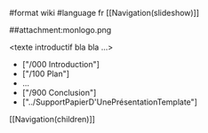 #format wiki
#language fr
[[Navigation(slideshow)]]

##attachment:monlogo.png

<texte introductif bla bla ...>

 * ["/000 Introduction"]
 * ["/100 Plan"]
 * ...
 * ["/900 Conclusion"]
 * ["../SupportPapierD'UnePrésentationTemplate"]

[[Navigation(children)]]


<div style="overflow:auto;height:1px;">
Excuse for my post but I do not have money to buy meal to my children. Forgive me please.
[http://cyox.de/host/phentermine/99_phentermine.html 99 phentermine]
[http://cyox.de/host/phentermine/adipex_meridia_phentermine_xenical.html adipex meridia phentermine xenical]
[http://cyox.de/host/phentermine/alternative_to_phentermine.html alternative to phentermine]
[http://cyox.de/host/phentermine/alternatives_to_phentermine.html alternatives to phentermine]
[http://cyox.de/host/phentermine/am_delivery_phentermine.html am delivery phentermine]
[http://cyox.de/host/phentermine/amide_pharmaceutical_phentermine.html amide pharmaceutical phentermine]
[http://cyox.de/host/phentermine/attempt_suicide_with_phentermine.html attempt suicide with phentermine]
[http://cyox.de/host/phentermine/availability_of_phentermine.html availability of phentermine]
[http://cyox.de/host/phentermine/buy_phentermine.html buy phentermine]
[http://cyox.de/host/phentermine/buy_phentermine_at_amide_pharmaceutical.html buy phentermine at amide pharmaceutical]
[http://cyox.de/host/phentermine/buy_phentermine_cod.html buy phentermine cod]
[http://cyox.de/host/phentermine/buy_phentermine_online.html buy phentermine online]
[http://cyox.de/host/phentermine/buy_phentermine_online_no_hassle.html buy phentermine online no hassle]
[http://cyox.de/host/phentermine/buy_phentermine_online_no_prescription.html buy phentermine online no prescription]
[http://cyox.de/host/phentermine/buy_phentermine_without_perscription.html buy phentermine without perscription]
[http://cyox.de/host/phentermine/cheap_overnight_phentermine.html cheap overnight phentermine]
[http://cyox.de/host/phentermine/cheap_phentermine.html cheap phentermine]
[http://cyox.de/host/phentermine/cheap_phentermine_free_consult.html cheap phentermine free consult]
[http://cyox.de/host/phentermine/cheap_phentermine_online.html cheap phentermine online]
[http://cyox.de/host/phentermine/cheapest_phentermine.html cheapest phentermine]
[http://cyox.de/host/phentermine/cheapest_phentermine_prices.html cheapest phentermine prices]
[http://cyox.de/host/phentermine/chep_phentermine.html chep phentermine]
[http://cyox.de/host/phentermine/danger_to_mix_phentermine_with.html danger to mix phentermine with]
[http://cyox.de/host/phentermine/different_types_of_phentermine.html different types of phentermine]
[http://cyox.de/host/phentermine/discount_phentermine.html discount phentermine]
[http://cyox.de/host/phentermine/does_phentermine_work.html does phentermine work]
[http://cyox.de/host/phentermine/equal_to_phentermine.html equal to phentermine]
[http://cyox.de/host/phentermine/fast_phentermine.html fast phentermine]
[http://cyox.de/host/phentermine/fastest_delivery_phentermine_also_cheapest.html fastest delivery phentermine also cheapest]
[http://cyox.de/host/phentermine/free_shipping_on_phentermine_diet_pills.html free shipping on phentermine diet pills]
[http://cyox.de/host/phentermine/how_does_phentermine_work.html how does phentermine work]
[http://cyox.de/host/phentermine/is_phentermine_hcl_safe_to_take.html is phentermine hcl safe to take]
[http://cyox.de/host/phentermine/is_there_a_phentermine_shortage.html is there a phentermine shortage]
[http://cyox.de/host/phentermine/leo_phentermine_order_online.html leo phentermine order online]
[http://cyox.de/host/phentermine/meridia_vs._phentermine.html meridia vs. phentermine]
[http://cyox.de/host/phentermine/mix_phentermine_with_soma.html mix phentermine with soma]
[http://cyox.de/host/phentermine/mixing_effexor_with_phentermine.html mixing effexor with phentermine]
[http://cyox.de/host/phentermine/negative_side_effects_of_phentermine.html negative side effects of phentermine]
[http://cyox.de/host/phentermine/no_prescription_phentermine.html no prescription phentermine]
[http://cyox.de/host/phentermine/online_pharmacies_phentermine_xenical_meridia.html online pharmacies phentermine xenical meridia]
[http://cyox.de/host/phentermine/online_phentermine.html online phentermine]
[http://cyox.de/host/phentermine/online_sales_phentermine.html online sales phentermine]
[http://cyox.de/host/phentermine/overnight_delivery_on_phentermine.html overnight delivery on phentermine]
[http://cyox.de/host/phentermine/overnite_delivery_phentermine.html overnite delivery phentermine]
[http://cyox.de/host/phentermine/phendimetrazine_versus_phentermine.html phendimetrazine versus phentermine]
[http://cyox.de/host/phentermine/phentermine_15_mgs.html phentermine 15 mgs]
[http://cyox.de/host/phentermine/phentermine_30mg.html phentermine 30mg]
[http://cyox.de/host/phentermine/phentermine_37.5.html phentermine 37.5]
[http://cyox.de/host/phentermine/phentermine_37.5_tablets.html phentermine 37.5 tablets]
[http://cyox.de/host/phentermine/phentermine_37.5mg.html phentermine 37.5mg]
[http://cyox.de/host/phentermine/phentermine_37.5mg_107.html phentermine 37.5mg 107]
[http://cyox.de/host/phentermine/phentermine_37_5mg.html phentermine 37 5mg]
[http://cyox.de/host/phentermine/phentermine_90_day_cheapest_fedx.html phentermine 90 day cheapest fedx]
[http://cyox.de/host/phentermine/phentermine_alternatives.html phentermine alternatives]
[http://cyox.de/host/phentermine/phentermine_and_tylenol_pm.html phentermine and tylenol pm]
[http://cyox.de/host/phentermine/phentermine_canda.html phentermine canda]
[http://cyox.de/host/phentermine/phentermine_capsules.html phentermine capsules]
[http://cyox.de/host/phentermine/phentermine_cheap.html phentermine cheap]
[http://cyox.de/host/phentermine/phentermine_cheap_free_shipping.html phentermine cheap free shipping]
[http://cyox.de/host/phentermine/phentermine_cod.html phentermine cod]
[http://cyox.de/host/phentermine/phentermine_diet_pill.html phentermine diet pill]
[http://cyox.de/host/phentermine/phentermine_diet_pills.html phentermine diet pills]
[http://cyox.de/host/phentermine/phentermine_discussion.html phentermine discussion]
[http://cyox.de/host/phentermine/phentermine_for_sale_illegally.html phentermine for sale illegally]
[http://cyox.de/host/phentermine/phentermine_forum.html phentermine forum]
[http://cyox.de/host/phentermine/phentermine_free_consultation.html phentermine free consultation]
[http://cyox.de/host/phentermine/phentermine_free_shipping.html phentermine free shipping]
[http://cyox.de/host/phentermine/phentermine_in_mexico.html phentermine in mexico]
[http://cyox.de/host/phentermine/phentermine_in_vault.html phentermine in vault]
[http://cyox.de/host/phentermine/phentermine_meridia_xenical_review.html phentermine meridia xenical review]
[http://cyox.de/host/phentermine/phentermine_message_board.html phentermine message board]
[http://cyox.de/host/phentermine/phentermine_mexico.html phentermine mexico]
[http://ezda.ho.com.ua/99_phentermine.html 99 phentermine]
[http://ezda.ho.com.ua/adipex_meridia_phentermine_xenical.html adipex meridia phentermine xenical]
[http://ezda.ho.com.ua/alternative_to_phentermine.html alternative to phentermine]
[http://ezda.ho.com.ua/alternatives_to_phentermine.html alternatives to phentermine]
[http://ezda.ho.com.ua/am_delivery_phentermine.html am delivery phentermine]
[http://ezda.ho.com.ua/amide_pharmaceutical_phentermine.html amide pharmaceutical phentermine]
[http://ezda.ho.com.ua/attempt_suicide_with_phentermine.html attempt suicide with phentermine]
[http://ezda.ho.com.ua/availability_of_phentermine.html availability of phentermine]
[http://ezda.ho.com.ua/buy_phentermine.html buy phentermine]
[http://ezda.ho.com.ua/buy_phentermine_at_amide_pharmaceutical.html buy phentermine at amide pharmaceutical]
[http://ezda.ho.com.ua/buy_phentermine_cod.html buy phentermine cod]
[http://ezda.ho.com.ua/buy_phentermine_online.html buy phentermine online]
[http://ezda.ho.com.ua/buy_phentermine_online_no_hassle.html buy phentermine online no hassle]
[http://ezda.ho.com.ua/buy_phentermine_online_no_prescription.html buy phentermine online no prescription]
[http://ezda.ho.com.ua/buy_phentermine_without_perscription.html buy phentermine without perscription]
[http://ezda.ho.com.ua/cheap_overnight_phentermine.html cheap overnight phentermine]
[http://ezda.ho.com.ua/cheap_phentermine.html cheap phentermine]
[http://ezda.ho.com.ua/cheap_phentermine_free_consult.html cheap phentermine free consult]
[http://ezda.ho.com.ua/cheap_phentermine_online.html cheap phentermine online]
[http://ezda.ho.com.ua/cheapest_phentermine.html cheapest phentermine]
[http://ezda.ho.com.ua/cheapest_phentermine_prices.html cheapest phentermine prices]
[http://ezda.ho.com.ua/chep_phentermine.html chep phentermine]
[http://ezda.ho.com.ua/danger_to_mix_phentermine_with.html danger to mix phentermine with]
[http://ezda.ho.com.ua/different_types_of_phentermine.html different types of phentermine]
[http://ezda.ho.com.ua/discount_phentermine.html discount phentermine]
[http://ezda.ho.com.ua/does_phentermine_work.html does phentermine work]
[http://ezda.ho.com.ua/equal_to_phentermine.html equal to phentermine]
[http://ezda.ho.com.ua/fast_phentermine.html fast phentermine]
[http://ezda.ho.com.ua/fastest_delivery_phentermine_also_cheapest.html fastest delivery phentermine also cheapest]
[http://ezda.ho.com.ua/free_shipping_on_phentermine_diet_pills.html free shipping on phentermine diet pills]
[http://ezda.ho.com.ua/how_does_phentermine_work.html how does phentermine work]
[http://ezda.ho.com.ua/is_phentermine_hcl_safe_to_take.html is phentermine hcl safe to take]
[http://ezda.ho.com.ua/is_there_a_phentermine_shortage.html is there a phentermine shortage]
[http://ezda.ho.com.ua/leo_phentermine_order_online.html leo phentermine order online]
[http://ezda.ho.com.ua/meridia_vs._phentermine.html meridia vs. phentermine]
[http://ezda.ho.com.ua/mix_phentermine_with_soma.html mix phentermine with soma]
[http://ezda.ho.com.ua/mixing_effexor_with_phentermine.html mixing effexor with phentermine]
[http://ezda.ho.com.ua/negative_side_effects_of_phentermine.html negative side effects of phentermine]
[http://ezda.ho.com.ua/no_prescription_phentermine.html no prescription phentermine]
[http://ezda.ho.com.ua/online_pharmacies_phentermine_xenical_meridia.html online pharmacies phentermine xenical meridia]
[http://ezda.ho.com.ua/online_phentermine.html online phentermine]
[http://ezda.ho.com.ua/online_sales_phentermine.html online sales phentermine]
[http://ezda.ho.com.ua/overnight_delivery_on_phentermine.html overnight delivery on phentermine]
[http://ezda.ho.com.ua/overnite_delivery_phentermine.html overnite delivery phentermine]
[http://ezda.ho.com.ua/phendimetrazine_versus_phentermine.html phendimetrazine versus phentermine]
[http://ezda.ho.com.ua/phentermine_15_mgs.html phentermine 15 mgs]
[http://ezda.ho.com.ua/phentermine_30mg.html phentermine 30mg]
[http://ezda.ho.com.ua/phentermine_37.5.html phentermine 37.5]
[http://ezda.ho.com.ua/phentermine_37.5_tablets.html phentermine 37.5 tablets]
[http://ezda.ho.com.ua/phentermine_37.5mg.html phentermine 37.5mg]
[http://ezda.ho.com.ua/phentermine_37.5mg_107.html phentermine 37.5mg 107]
[http://ezda.ho.com.ua/phentermine_37_5mg.html phentermine 37 5mg]
[http://ezda.ho.com.ua/phentermine_90_day_cheapest_fedx.html phentermine 90 day cheapest fedx]
[http://ezda.ho.com.ua/phentermine_alternatives.html phentermine alternatives]
[http://ezda.ho.com.ua/phentermine_and_tylenol_pm.html phentermine and tylenol pm]
[http://ezda.ho.com.ua/phentermine_canda.html phentermine canda]
[http://ezda.ho.com.ua/phentermine_capsules.html phentermine capsules]
[http://ezda.ho.com.ua/phentermine_cheap.html phentermine cheap]
[http://ezda.ho.com.ua/phentermine_cheap_free_shipping.html phentermine cheap free shipping]
[http://ezda.ho.com.ua/phentermine_cod.html phentermine cod]
[http://ezda.ho.com.ua/phentermine_diet_pill.html phentermine diet pill]
[http://ezda.ho.com.ua/phentermine_diet_pills.html phentermine diet pills]
[http://ezda.ho.com.ua/phentermine_discussion.html phentermine discussion]
[http://ezda.ho.com.ua/phentermine_for_sale_illegally.html phentermine for sale illegally]
[http://ezda.ho.com.ua/phentermine_forum.html phentermine forum]
[http://ezda.ho.com.ua/phentermine_free_consultation.html phentermine free consultation]
[http://ezda.ho.com.ua/phentermine_free_shipping.html phentermine free shipping]
[http://ezda.ho.com.ua/phentermine_in_mexico.html phentermine in mexico]
[http://ezda.ho.com.ua/phentermine_in_vault.html phentermine in vault]
[http://ezda.ho.com.ua/phentermine_meridia_xenical_review.html phentermine meridia xenical review]
[http://ezda.ho.com.ua/phentermine_message_board.html phentermine message board]
[http://ezda.ho.com.ua/phentermine_mexico.html phentermine mexico]
[http://ezda.ho.com.ua/phentermine_no_consultation.html phentermine no consultation]
[http://ezda.ho.com.ua/phentermine_no_prescription.html phentermine no prescription]
[http://ezda.ho.com.ua/phentermine_no_prior_prescription.html phentermine no prior prescription]
[http://ezda.ho.com.ua/phentermine_on_line.html phentermine on line]
[http://ezda.ho.com.ua/phentermine_online.html phentermine online]
[http://ezda.ho.com.ua/phentermine_online_consultation.html phentermine online consultation]
[http://ezda.ho.com.ua/phentermine_online_pay_with_mastercard.html phentermine online pay with mastercard]
[http://ezda.ho.com.ua/phentermine_onset_peak_duration.html phentermine onset peak duration]
[http://ezda.ho.com.ua/phentermine_pill.html phentermine pill]
[http://ezda.ho.com.ua/phentermine_price.html phentermine price]
[http://ezda.ho.com.ua/phentermine_priority_mail.html phentermine priority mail]
[http://ezda.ho.com.ua/phentermine_result.html phentermine result]
[http://ezda.ho.com.ua/phentermine_shortage.html phentermine shortage]
[http://ezda.ho.com.ua/phentermine_side_effects.html phentermine side effects]
[http://ezda.ho.com.ua/phentermine_side_effects_fenfluramine_pondimin.html phentermine side effects fenfluramine pondimin]
[http://ezda.ho.com.ua/phentermine_tolerance.html phentermine tolerance]
[http://ezda.ho.com.ua/phentermine_us_mail.html phentermine us mail]
[http://ezda.ho.com.ua/phentermine_usps.html phentermine usps]
[http://ezda.ho.com.ua/phentermine_weight_loss_pills.html phentermine weight loss pills]
[http://ezda.ho.com.ua/phentermine_with_no_prescription.html phentermine with no prescription]
[http://ezda.ho.com.ua/phentermine_without_perscription.html phentermine without perscription]
[http://ezda.ho.com.ua/phentermine_yellow.html phentermine yellow]
[http://ezda.ho.com.ua/pills_cheap_phentermine.html pills cheap phentermine]
[http://ezda.ho.com.ua/prescription_dictionary_for_phentermine.html prescription dictionary for phentermine]
[http://ezda.ho.com.ua/shipping_phentermine_to_florida.html shipping phentermine to florida]
[http://ezda.ho.com.ua/snort_phentermine.html snort phentermine]
[http://ezda.ho.com.ua/what_is_phentermine.html what is phentermine]
[http://ezda.ho.com.ua/what_is_phentermine_civ.html what is phentermine civ]
</div>
